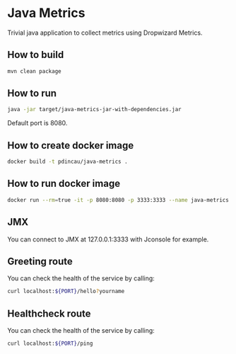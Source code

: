 # Java Metrics

Trivial java application to collect metrics using Dropwizard Metrics.

## How to build

```sh
mvn clean package
```

## How to run

```sh
java -jar target/java-metrics-jar-with-dependencies.jar
```

Default port is 8080.

## How to create docker image

```sh
docker build -t pdincau/java-metrics .
```

## How to run docker image

```sh
docker run --rm=true -it -p 8080:8080 -p 3333:3333 --name java-metrics pdincau/java-metrics
```

## JMX

You can connect to JMX at 127.0.0.1:3333 with Jconsole for example.

## Greeting route

You can check the health of the service by calling:

```sh
curl localhost:${PORT}/hello?yourname
```

## Healthcheck route

You can check the health of the service by calling:

```sh
curl localhost:${PORT}/ping
```
